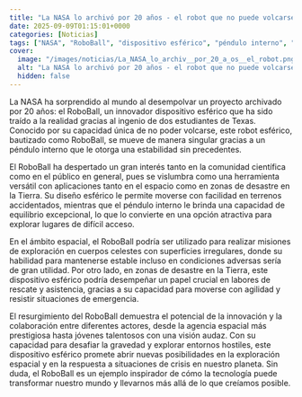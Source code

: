 ```yaml
---
title: "La NASA lo archivó por 20 años - el robot que no puede volcarse y que dos estudiantes de Texas hicieron realidad"
date: 2025-09-09T01:15:01+0000
categories: [Noticias]
tags: ["NASA", "RoboBall", "dispositivo esférico", "péndulo interno", "exploración espacial", "zonas de desastre", "innovación."]
cover:
  image: "/images/noticias/La_NASA_lo_archiv__por_20_a_os__el_robot.png"
  alt: "La NASA lo archivó por 20 años - el robot que no puede volcarse y que dos estudiantes de Texas hicieron realidad"
  hidden: false
---
```


La NASA ha sorprendido al mundo al desempolvar un proyecto archivado por 20 años: el RoboBall, un innovador dispositivo esférico que ha sido traído a la realidad gracias al ingenio de dos estudiantes de Texas. Conocido por su capacidad única de no poder volcarse, este robot esférico, bautizado como RoboBall, se mueve de manera singular gracias a un péndulo interno que le otorga una estabilidad sin precedentes.

El RoboBall ha despertado un gran interés tanto en la comunidad científica como en el público en general, pues se vislumbra como una herramienta versátil con aplicaciones tanto en el espacio como en zonas de desastre en la Tierra. Su diseño esférico le permite moverse con facilidad en terrenos accidentados, mientras que el péndulo interno le brinda una capacidad de equilibrio excepcional, lo que lo convierte en una opción atractiva para explorar lugares de difícil acceso.

En el ámbito espacial, el RoboBall podría ser utilizado para realizar misiones de exploración en cuerpos celestes con superficies irregulares, donde su habilidad para mantenerse estable incluso en condiciones adversas sería de gran utilidad. Por otro lado, en zonas de desastre en la Tierra, este dispositivo esférico podría desempeñar un papel crucial en labores de rescate y asistencia, gracias a su capacidad para moverse con agilidad y resistir situaciones de emergencia.

El resurgimiento del RoboBall demuestra el potencial de la innovación y la colaboración entre diferentes actores, desde la agencia espacial más prestigiosa hasta jóvenes talentosos con una visión audaz. Con su capacidad para desafiar la gravedad y explorar entornos hostiles, este dispositivo esférico promete abrir nuevas posibilidades en la exploración espacial y en la respuesta a situaciones de crisis en nuestro planeta. Sin duda, el RoboBall es un ejemplo inspirador de cómo la tecnología puede transformar nuestro mundo y llevarnos más allá de lo que creíamos posible.
